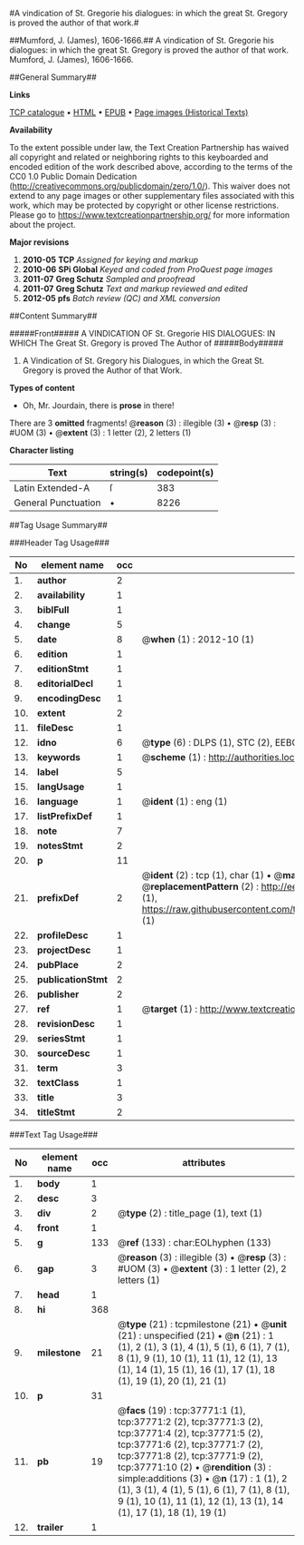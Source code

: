 #A vindication of St. Gregorie his dialogues: in which the great St. Gregory is proved the author of that work.#

##Mumford, J. (James), 1606-1666.##
A vindication of St. Gregorie his dialogues: in which the great St. Gregory is proved the author of that work.
Mumford, J. (James), 1606-1666.

##General Summary##

**Links**

[TCP catalogue](http://www.ota.ox.ac.uk/tcp/)  • 
[HTML](http://tei.it.ox.ac.uk/tcp/Texts-HTML/free/A51/A51597.html)  • 
[EPUB](http://tei.it.ox.ac.uk/tcp/Texts-EPUB/free/A51/A51597.epub) • 
[Page images (Historical Texts)](https://historicaltexts.jisc.ac.uk/eebo-99833295e)

**Availability**

To the extent possible under law, the Text Creation Partnership has waived all copyright and related or neighboring rights to this keyboarded and encoded edition of the work described above, according to the terms of the CC0 1.0 Public Domain Dedication (http://creativecommons.org/publicdomain/zero/1.0/). This waiver does not extend to any page images or other supplementary files associated with this work, which may be protected by copyright or other license restrictions. Please go to https://www.textcreationpartnership.org/ for more information about the project.

**Major revisions**

1. __2010-05__ __TCP__ *Assigned for keying and markup*
1. __2010-06__ __SPi Global__ *Keyed and coded from ProQuest page images*
1. __2011-07__ __Greg Schutz__ *Sampled and proofread*
1. __2011-07__ __Greg Schutz__ *Text and markup reviewed and edited*
1. __2012-05__ __pfs__ *Batch review (QC) and XML conversion*

##Content Summary##

#####Front#####
A VINDICATION OF St. Gregorie HIS DIALOGUES: IN WHICH The Great St. Gregory is proved The Author of 
#####Body#####

1. A Vindication of St. Gregory his Dialogues, in which the Great St. Gregory is proved the Author of that Work.

**Types of content**

  * Oh, Mr. Jourdain, there is **prose** in there!

There are 3 **omitted** fragments! 
 @__reason__ (3) : illegible (3)  •  @__resp__ (3) : #UOM (3)  •  @__extent__ (3) : 1 letter (2), 2 letters (1)

**Character listing**


|Text|string(s)|codepoint(s)|
|---|---|---|
|Latin Extended-A|ſ|383|
|General Punctuation|•|8226|

##Tag Usage Summary##

###Header Tag Usage###

|No|element name|occ|attributes|
|---|---|---|---|
|1.|__author__|2||
|2.|__availability__|1||
|3.|__biblFull__|1||
|4.|__change__|5||
|5.|__date__|8| @__when__ (1) : 2012-10 (1)|
|6.|__edition__|1||
|7.|__editionStmt__|1||
|8.|__editorialDecl__|1||
|9.|__encodingDesc__|1||
|10.|__extent__|2||
|11.|__fileDesc__|1||
|12.|__idno__|6| @__type__ (6) : DLPS (1), STC (2), EEBO-CITATION (1), PROQUEST (1), VID (1)|
|13.|__keywords__|1| @__scheme__ (1) : http://authorities.loc.gov/ (1)|
|14.|__label__|5||
|15.|__langUsage__|1||
|16.|__language__|1| @__ident__ (1) : eng (1)|
|17.|__listPrefixDef__|1||
|18.|__note__|7||
|19.|__notesStmt__|2||
|20.|__p__|11||
|21.|__prefixDef__|2| @__ident__ (2) : tcp (1), char (1)  •  @__matchPattern__ (2) : ([0-9\-]+):([0-9IVX]+) (1), (.+) (1)  •  @__replacementPattern__ (2) : http://eebo.chadwyck.com/downloadtiff?vid=$1&page=$2 (1), https://raw.githubusercontent.com/textcreationpartnership/Texts/master/tcpchars.xml#$1 (1)|
|22.|__profileDesc__|1||
|23.|__projectDesc__|1||
|24.|__pubPlace__|2||
|25.|__publicationStmt__|2||
|26.|__publisher__|2||
|27.|__ref__|1| @__target__ (1) : http://www.textcreationpartnership.org/docs/. (1)|
|28.|__revisionDesc__|1||
|29.|__seriesStmt__|1||
|30.|__sourceDesc__|1||
|31.|__term__|3||
|32.|__textClass__|1||
|33.|__title__|3||
|34.|__titleStmt__|2||


###Text Tag Usage###

|No|element name|occ|attributes|
|---|---|---|---|
|1.|__body__|1||
|2.|__desc__|3||
|3.|__div__|2| @__type__ (2) : title_page (1), text (1)|
|4.|__front__|1||
|5.|__g__|133| @__ref__ (133) : char:EOLhyphen (133)|
|6.|__gap__|3| @__reason__ (3) : illegible (3)  •  @__resp__ (3) : #UOM (3)  •  @__extent__ (3) : 1 letter (2), 2 letters (1)|
|7.|__head__|1||
|8.|__hi__|368||
|9.|__milestone__|21| @__type__ (21) : tcpmilestone (21)  •  @__unit__ (21) : unspecified (21)  •  @__n__ (21) : 1 (1), 2 (1), 3 (1), 4 (1), 5 (1), 6 (1), 7 (1), 8 (1), 9 (1), 10 (1), 11 (1), 12 (1), 13 (1), 14 (1), 15 (1), 16 (1), 17 (1), 18 (1), 19 (1), 20 (1), 21 (1)|
|10.|__p__|31||
|11.|__pb__|19| @__facs__ (19) : tcp:37771:1 (1), tcp:37771:2 (2), tcp:37771:3 (2), tcp:37771:4 (2), tcp:37771:5 (2), tcp:37771:6 (2), tcp:37771:7 (2), tcp:37771:8 (2), tcp:37771:9 (2), tcp:37771:10 (2)  •  @__rendition__ (3) : simple:additions (3)  •  @__n__ (17) : 1 (1), 2 (1), 3 (1), 4 (1), 5 (1), 6 (1), 7 (1), 8 (1), 9 (1), 10 (1), 11 (1), 12 (1), 13 (1), 14 (1), 17 (1), 18 (1), 19 (1)|
|12.|__trailer__|1||
